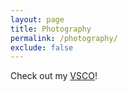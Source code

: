 ```yaml
---
layout: page
title: Photography
permalink: /photography/
exclude: false
---
```

Check out my [VSCO](http://spencerbaker.vsco.co/)!